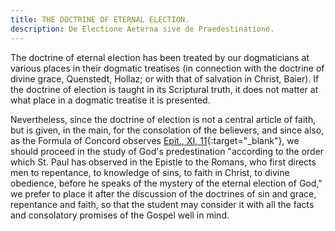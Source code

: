 ```yaml
---
title: THE DOCTRINE OF ETERNAL ELECTION.
description: De Electione Aeterna sive de Praedestinatione.
---
```


The doctrine of eternal election has been treated by our dogmaticians at various places in their dogmatic treatises (in connection with the doctrine of divine grace, Quenstedt, Hollaz; or with that of salvation in Christ, Baier). If the doctrine of election is taught in its Scriptural truth, it does not matter at what place in a dogmatic treatise it is presented.
 
Nevertheless, since the doctrine of election is not a central article of faith, but is given, in the main, for the consolation of the believers, and since also, as the Formula of Concord observes [Epit., XI, 11](https://boc.confident.faith/ep-xi-0011){:target="_blank"}, we should proceed in the study of God's predestination "according to the order which St. Paul has observed in the Epistle to the Romans, who first directs men to repentance, to knowledge of sins, to faith in Christ, to divine obedience, before he speaks of the mystery of the eternal election of God," we prefer to place it after the discussion of the doctrines of sin and grace, repentance and faith, so that the student may consider it with all the facts and consolatory promises of the Gospel well in mind.